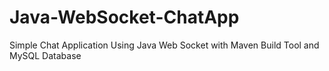 # Java-WebSocket-ChatApp
Simple Chat Application Using Java Web Socket with Maven Build Tool and MySQL Database
